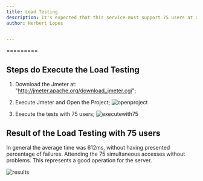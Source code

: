 ```yaml
---
title: Load Testing
description: It's expected that this service must support 75 users at any given moment and must be able to handle 350 requests per second. The response time must be under 200 ms.
author: Herbert Lopes


---
```

=========


## Steps do Execute the Load Testing

 1. Download the Jmeter at: "http://jmeter.apache.org/download_jmeter.cgi";
 2. Execute Jmeter and Open the Project;
  ![openproject](https://user-images.githubusercontent.com/5126039/39905000-7e80bcea-54b1-11e8-989c-b95b822bca0a.png)

 3. Execute the tests with 75 users;
  ![executewith75](https://user-images.githubusercontent.com/5126039/39905033-aa1f691e-54b1-11e8-8239-5379960d7f59.png)


## Result of the Load Testing with 75 users

   In general the average time was 612ms, without having presented percentage of failures. Attending the 75 simultaneous accesses without
problems. This represents a good operation for the server.

   ![results](https://user-images.githubusercontent.com/5126039/39905149-3bcf3f2e-54b2-11e8-961c-b99e57a1d270.png)

  
 
